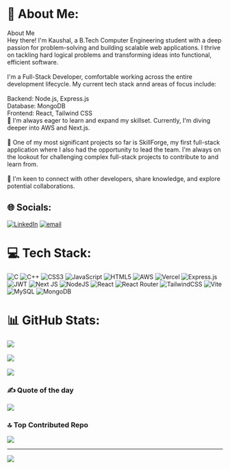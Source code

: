 # 💫 About Me:
About Me<br>Hey there! I'm Kaushal, a B.Tech Computer Engineering student with a deep passion for problem-solving and building scalable web applications. I thrive on tackling hard logical problems and transforming ideas into functional, efficient software.<br><br>I'm a Full-Stack Developer, comfortable working across the entire development lifecycle. My current tech stack annd areas of focus include:<br><br>Backend: Node.js, Express.js<br>Database: MongoDB<br>Frontend: React, Tailwind CSS<br>🌱 I'm always eager to learn and expand my skillset. Currently, I'm diving deeper into AWS and Next.js.<br><br>🚀 One of my most significant projects so far is SkillForge, my first full-stack application where I also had the opportunity to lead the team. I'm always on the lookout for challenging complex full-stack projects to contribute to and learn from.<br><br>💬 I'm keen to connect with other developers, share knowledge, and explore potential collaborations.


## 🌐 Socials:
[![LinkedIn](https://img.shields.io/badge/LinkedIn-%230077B5.svg?logo=linkedin&logoColor=white)](https://linkedin.com/in/Kaushal-darji) [![email](https://img.shields.io/badge/Email-D14836?logo=gmail&logoColor=white)](mailto:kaushal14707@gmail.com) 

# 💻 Tech Stack:
![C](https://img.shields.io/badge/c-%2300599C.svg?style=for-the-badge&logo=c&logoColor=white) ![C++](https://img.shields.io/badge/c++-%2300599C.svg?style=for-the-badge&logo=c%2B%2B&logoColor=white) ![CSS3](https://img.shields.io/badge/css3-%231572B6.svg?style=for-the-badge&logo=css3&logoColor=white) ![JavaScript](https://img.shields.io/badge/javascript-%23323330.svg?style=for-the-badge&logo=javascript&logoColor=%23F7DF1E) ![HTML5](https://img.shields.io/badge/html5-%23E34F26.svg?style=for-the-badge&logo=html5&logoColor=white) ![AWS](https://img.shields.io/badge/AWS-%23FF9900.svg?style=for-the-badge&logo=amazon-aws&logoColor=white) ![Vercel](https://img.shields.io/badge/vercel-%23000000.svg?style=for-the-badge&logo=vercel&logoColor=white) ![Express.js](https://img.shields.io/badge/express.js-%23404d59.svg?style=for-the-badge&logo=express&logoColor=%2361DAFB) ![JWT](https://img.shields.io/badge/JWT-black?style=for-the-badge&logo=JSON%20web%20tokens) ![Next JS](https://img.shields.io/badge/Next-black?style=for-the-badge&logo=next.js&logoColor=white) ![NodeJS](https://img.shields.io/badge/node.js-6DA55F?style=for-the-badge&logo=node.js&logoColor=white) ![React](https://img.shields.io/badge/react-%2320232a.svg?style=for-the-badge&logo=react&logoColor=%2361DAFB) ![React Router](https://img.shields.io/badge/React_Router-CA4245?style=for-the-badge&logo=react-router&logoColor=white) ![TailwindCSS](https://img.shields.io/badge/tailwindcss-%2338B2AC.svg?style=for-the-badge&logo=tailwind-css&logoColor=white) ![Vite](https://img.shields.io/badge/vite-%23646CFF.svg?style=for-the-badge&logo=vite&logoColor=white) ![MySQL](https://img.shields.io/badge/mysql-4479A1.svg?style=for-the-badge&logo=mysql&logoColor=white) ![MongoDB](https://img.shields.io/badge/MongoDB-%234ea94b.svg?style=for-the-badge&logo=mongodb&logoColor=white)
# 📊 GitHub Stats:
![](https://github-readme-stats.vercel.app/api?username=Kaushal-147&theme=dark&hide_border=false&include_all_commits=false&count_private=false)<br/><br/>
![](https://nirzak-streak-stats.vercel.app/?user=Kaushal-147&theme=dark&hide_border=false)<br/><br/>
![](https://github-readme-stats.vercel.app/api/top-langs/?username=Kaushal-147&theme=dark&hide_border=false&include_all_commits=false&count_private=false&layout=compact)<br/>

### ✍️  Quote of the day
![](https://quotes-github-readme.vercel.app/api?type=horizontal&theme=dark)

### 🔝 Top Contributed Repo
![](https://github-contributor-stats.vercel.app/api?username=Kaushal-147&limit=5&theme=dark&combine_all_yearly_contributions=true)

---
[![](https://visitcount.itsvg.in/api?id=Kaushal-147&icon=0&color=0)](https://visitcount.itsvg.in)

<!-- Proudly created with GPRM ( https://gprm.itsvg.in ) -->
